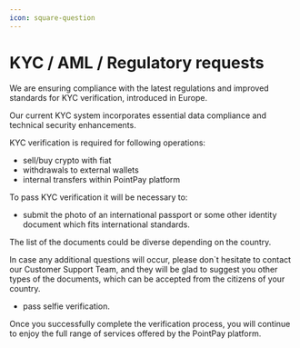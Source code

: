 ```yaml
---
icon: square-question
---
```


# KYC / AML / Regulatory requests

We are ensuring compliance with the latest regulations and improved standards for KYC verification, introduced in Europe.

Our current KYC system incorporates essential data compliance and technical security enhancements.

KYC verification is required for following operations:

* sell/buy crypto with fiat
* withdrawals to external wallets
* internal transfers within PointPay platform

To pass KYC verification it will be necessary to:

* submit the photo of an international passport or some other identity document which fits international standards.

The list of the documents could be diverse depending on the country.

In case any additional questions will occur, please don\`t hesitate to contact our Сustomer Support Team, and they will be glad to suggest you other types of the documents, which can be accepted from the citizens of your country.

* pass selfie verification.

Once you successfully complete the verification process, you will continue to enjoy the full range of services offered by the PointPay platform.
